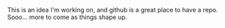 This is an idea I'm working on, and github is a great place to have a repo. Sooo... more to come as things shape up.